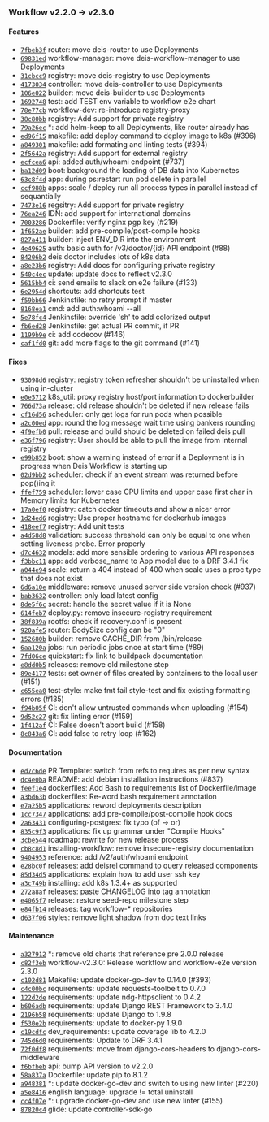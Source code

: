 ### Workflow v2.2.0 -> v2.3.0

#### Features
- [`7fbeb3f`](https://github.com/deis/charts/commit/7fbeb3f6ed55512a7b032b8d3cb6b735a5abbe80) router: move deis-router to use Deployments
- [`69831ed`](https://github.com/deis/charts/commit/69831edd177517883c110cc049d8ae0d1e5150e7) workflow-manager: move deis-workflow-manager to use Deployments
- [`31cbcc9`](https://github.com/deis/charts/commit/31cbcc92952cb581f2a8222c07ac601d4a78c997) registry: move deis-registry to use Deployments
- [`4173034`](https://github.com/deis/charts/commit/4173034bfd2a0324018dcf85a4a989b0cc56e90b) controller: move deis-controller to use Deployments
- [`106e022`](https://github.com/deis/charts/commit/106e022b1721874838e4570c809a214068fbe17f) builder: move deis-builder to use Deployments
- [`1692748`](https://github.com/deis/charts/commit/16927489219f8dc04ac253cabaff075600b01791) test: add TEST env variable to workflow e2e chart
- [`78e77cb`](https://github.com/deis/charts/commit/78e77cb8e7ce5e096829a12c205bd659ae53cab3) workflow-dev: re-introduce registry-proxy
- [`38c80bb`](https://github.com/deis/charts/commit/38c80bbd74cdc64781ebffb19532ccadffe43027) registry: Add support for private registry
- [`79a26ec`](https://github.com/deis/charts/commit/79a26ec1b717e71d4bb80a3a70d7bbce4eab35cc) *: add helm-keep to all Deployments, like router already has
- [`ed96f15`](https://github.com/deis/builder/commit/ed96f1550945218b10b615e3706f3aa94a41ece9) makefile: add deploy command to deploy image to k8s (#396)
- [`a849301`](https://github.com/deis/builder/commit/a84930170ed9428c00931da89482b782a9df0cd1) makefile: add formating and linting tests (#394)
- [`2f5642a`](https://github.com/deis/builder/commit/2f5642a4e7e5239ed5d05c819bb75b07a1d55a41) registry: Add support for external registry
- [`ecfcea6`](https://github.com/deis/controller/commit/ecfcea6129e5ddced353aaa369cfd656f733d9bd) api: added auth/whoami endpoint (#737)
- [`ba12d09`](https://github.com/deis/controller/commit/ba12d0971f43a085ce1d6d4db0c8bc264968eb96) boot: background the loading of DB data into Kubernetes
- [`63c8f4d`](https://github.com/deis/controller/commit/63c8f4dfdfe9943801724ffacffb56b70129d063) app: during ps:restart run pod delete in parallel
- [`ccf988b`](https://github.com/deis/controller/commit/ccf988b3657ac0076b4ec88ef6ce7ee2d6afd8e9) apps: scale / deploy run all process types in parallel instead of sequantially
- [`7473e16`](https://github.com/deis/dockerbuilder/commit/7473e16ba3a30fc31d51bea80bf1c561d2864aa5) regsitry: Add support for private registry
- [`76ea246`](https://github.com/deis/router/commit/76ea246732f6987951913877a7d0a24ed0619c9c) IDN: add support for international domains
- [`7003286`](https://github.com/deis/router/commit/7003286a001933f14625730fd7e3ccc64567142a) Dockerfile: verify nginx pgp key (#219)
- [`1f652ae`](https://github.com/deis/slugbuilder/commit/1f652aecc7e689eb6b23699ef5f3f8763350c75b) builder: add pre-compile/post-compile hooks
- [`827a411`](https://github.com/deis/slugbuilder/commit/827a41174d8de6155fa98a0c7b8c619bfa65ac9b) builder: inject ENV_DIR into the environment
- [`4e49625`](https://github.com/deis/workflow-manager/commit/4e49625317eb3abf415d2d6653b28463121a71ce) auth: basic auth for /v3/doctor/{id} API endpoint (#88)
- [`84206b2`](https://github.com/deis/workflow-manager/commit/84206b2cac6e5065b6c0bda84a269f1582a06b66) deis doctor includes lots of k8s data
- [`a8e23b6`](https://github.com/deis/workflow/commit/a8e23b696ba744a39c5a37afd8d0d13c2abfbbd0) registry: Add docs for configuring private registry
- [`540c4ec`](https://github.com/deis/workflow/commit/540c4ec1dfcfe021bdbe7fa3631d21fdaeb06056) update: update docs to reflect v2.3.0
- [`5615bb4`](https://github.com/deis/workflow-cli/commit/5615bb40c59ee68217631132b49c731efe8f6a6e) ci: send emails to slack on e2e failure (#133)
- [`6e2954d`](https://github.com/deis/workflow-cli/commit/6e2954dd656aa385af75867262566091cb2bffce) shortcuts: add shortcuts test
- [`f59bb66`](https://github.com/deis/workflow-cli/commit/f59bb66a1bf55a88bd198171bfdef776e5433d85) Jenkinsfile: no retry prompt if master
- [`8168ea1`](https://github.com/deis/workflow-cli/commit/8168ea1e9b02f7c553d7d6578d90305dd47bd3fd) cmd: add auth:whoami --all
- [`5e78fc4`](https://github.com/deis/workflow-cli/commit/5e78fc47c5f7d2b9fb9235a023288d8b42b2b863) Jenkinsfile: override 'sh' to add colorized output
- [`fb6ed28`](https://github.com/deis/workflow-cli/commit/fb6ed281f2425a60fd9c04a2f3d31d06c328c944) Jenkinsfile: get actual PR commit, if PR
- [`1199b9e`](https://github.com/deis/workflow-cli/commit/1199b9e0ad14453d1eea84dc55d7db58d0e74209) ci: add codecov (#146)
- [`caf1fd0`](https://github.com/deis/workflow-cli/commit/caf1fd02f267f746be90742ba7ad653f495ad1d0) git: add more flags to the git command (#141)

#### Fixes
- [`93098d6`](https://github.com/deis/charts/commit/93098d6727a11e6fba88b5d982f789ee9d724c06) registry: registry token refresher shouldn't be uninstalled when using in-cluster
- [`e0e5712`](https://github.com/deis/builder/commit/e0e5712be8c094a5a685e7fcbf700c31d112f46a) k8s_util: proxy registry host/port information to dockerbuilder
- [`766d73a`](https://github.com/deis/controller/commit/766d73af2b9e16798a9eedb63ce0683daa84dc94) release: old release shouldn't be deleted if new release fails
- [`cf16d56`](https://github.com/deis/controller/commit/cf16d565e6d40110d6dfdfe029b8040290a5a79f) scheduler: only get logs for run pods when possible
- [`a2c00ed`](https://github.com/deis/controller/commit/a2c00edeeea9eb6aa782f88cf466c29c92f9b21e) app: round the log message wait time using bankers rounding
- [`4f9efb0`](https://github.com/deis/controller/commit/4f9efb042e33e62b9d75eb37c7a8cf8fe118a906) pull: release and build should be deleted on failed deis pull
- [`e36f796`](https://github.com/deis/controller/commit/e36f796bc0e7153d1f5649f6b66f8c362c04e785) registry: User should be able to pull the image from internal registry
- [`e99b852`](https://github.com/deis/controller/commit/e99b852607e0b9b9e74c3d9f9b415d34e03a1a77) boot: show a warning instead of error if a Deployment is in progress when Deis Workflow is starting up
- [`02d9bb2`](https://github.com/deis/controller/commit/02d9bb20e358a2cc36fbc3d5170dbcfb099909bc) scheduler: check if an event stream was returned before pop()ing it
- [`ffef759`](https://github.com/deis/controller/commit/ffef7591a3b4d601ccf4cb37ea304926ee5a00a8) scheduler: lower case CPU limits and upper case first char in Memory limits for Kubernetes
- [`17a0ef0`](https://github.com/deis/controller/commit/17a0ef03dc20cdf06e192cfe8b7ba19b42bba236) registry: catch docker timeouts and show a nicer error
- [`1d24ed6`](https://github.com/deis/controller/commit/1d24ed6f651aa19ea58e69f2b3dc647688e25b54) registry: Use proper hostname for dockerhub images
- [`418eef7`](https://github.com/deis/controller/commit/418eef75539d9c8f3eb25b4b19070925263bffbf) registry: Add unit tests
- [`a4d58d8`](https://github.com/deis/controller/commit/a4d58d86c22c2c17889a2580c575f8243af45307) validation: success threshold can only be equal to one when setting liveness probe. Error properly
- [`d7c4632`](https://github.com/deis/controller/commit/d7c46324c1606d66f48b640ea061ac94866bc34a) models: add more sensible ordering to various API responses
- [`f3bbc11`](https://github.com/deis/controller/commit/f3bbc11dbd2359bb4cde7e2b6d01520f3f66f35e) app: add verbose_name to App model due to a DRF 3.4.1 fix
- [`a044e94`](https://github.com/deis/controller/commit/a044e947b9c411945b0984b17fe6d4652c4a55df) scale: return a 404 instead of 400 when scale uses a proc type that does not exist
- [`6d6a10e`](https://github.com/deis/controller/commit/6d6a10e0533c17d16b2e8911cf3080e3e6f53234) middleware: remove unused server side version check (#937)
- [`bab3632`](https://github.com/deis/controller/commit/bab36325f7f153aa4d1f12bef2adc2f338ae5a37) controller: only load latest config
- [`8de5f6c`](https://github.com/deis/controller/commit/8de5f6c11bd74afdf53cc8aa8013593a91b71e13) secret: handle the secret value if it is None
- [`614feb7`](https://github.com/deis/dockerbuilder/commit/614feb79c13aaa79888e581da627106ddd543659) deploy.py: remove insecure-registry requirement
- [`38f839a`](https://github.com/deis/postgres/commit/38f839a2bfc6ffdc531aa62e1ac900e86189fe77) rootfs: check if recovery.conf is present
- [`920afe5`](https://github.com/deis/router/commit/920afe5a510718bf4fcfbbdfec2d2ad9ef387459) router: BodySize config can be "0"
- [`152680b`](https://github.com/deis/slugbuilder/commit/152680b054132d472f3edecda15a10b0d830be00) builder: remove CACHE_DIR from /bin/release
- [`6aa120a`](https://github.com/deis/workflow-manager/commit/6aa120a6caab3e3c2a507a3eb826ecc2080b6e98) jobs: run periodic jobs once at start time (#89)
- [`7fd06ce`](https://github.com/deis/workflow/commit/7fd06cec90270907f932f0f2fcf0bbaa606851e8) quickstart: fix link to buildpack documentation
- [`e8dd0b5`](https://github.com/deis/workflow/commit/e8dd0b5cf676b48bc2186d93e6f9592a1a08fbed) releases: remove old milestone step
- [`89e4177`](https://github.com/deis/workflow-cli/commit/89e41771867c88808a89d405b51e9a626a55fcf1) tests: set owner of files created by containers to the local user (#151)
- [`c655ea0`](https://github.com/deis/workflow-cli/commit/c655ea0ceba12a077c6110ff10b873c1c48a4a35) test-style: make fmt fail style-test and fix existing formatting errors (#135)
- [`f94b05f`](https://github.com/deis/workflow-cli/commit/f94b05f23ffd3f76833f866894c5b62d4eaeed8e) CI: don't allow untrusted commands when uploading (#154)
- [`9d52c27`](https://github.com/deis/workflow-cli/commit/9d52c27824a6ec0cb38c54de0209df6cfcb79c34) git: fix linting error (#159)
- [`1f412af`](https://github.com/deis/workflow-cli/commit/1f412afd5351b799c7b48a1caa26de472a4179c5) CI: False doesn't abort build (#158)
- [`8c843a6`](https://github.com/deis/workflow-cli/commit/8c843a61edfb897a1281d28826b134d5f1f5336a) CI: add false to retry loop (#162)

#### Documentation
- [`ed7c6de`](https://github.com/deis/controller/commit/ed7c6de26243a327882a2cd80fbc65b295f1c8a9) PR Template: switch from refs to requires as per new syntax
- [`dc4e0ba`](https://github.com/deis/controller/commit/dc4e0ba3180cf1a46d0e5ea73377e858ffa5a81a) README: add debian installation instructions (#837)
- [`feef1e4`](https://github.com/deis/workflow/commit/feef1e4b39f82b39a2f9f3d41d781adbe9c5dea9) dockerfiles: Add Bash to requirements list of Dockerfile/image
- [`a3bd63b`](https://github.com/deis/workflow/commit/a3bd63bbde6224aa36a02a3981a055af523a9bfc) dockerfiles: Re-word bash requirement annotation
- [`e7a25b5`](https://github.com/deis/workflow/commit/e7a25b56bcde14c3760749b59da699ea3d9d0a34) applications: reword deployments description
- [`1cc7347`](https://github.com/deis/workflow/commit/1cc734727a48ada1a0f045dbdac85ef0439fe0fa) applications: add pre-compile/post-compile hook docs
- [`2a63431`](https://github.com/deis/workflow/commit/2a63431ebdf9849317fde02b29ef50bf921e95aa) configuring-postgres: fix typo (of -> or)
- [`835c9f3`](https://github.com/deis/workflow/commit/835c9f3543447a515c5596a2bf8cb993f40242a1) applications: fix up grammar under "Compile Hooks"
- [`3cbe544`](https://github.com/deis/workflow/commit/3cbe5447a5723891e80a59e445078e56649f55c8) roadmap: rewrite for new release process
- [`cb8c8d1`](https://github.com/deis/workflow/commit/cb8c8d1646e9f8040b7b8a41abf60586ebf4bec6) installing-workflow: remove insecure-registry documentation
- [`9404953`](https://github.com/deis/workflow/commit/94049530a56dc49194b0651004d409272f9f22b6) reference: add /v2/auth/whoami endpoint
- [`e28bc0f`](https://github.com/deis/workflow/commit/e28bc0f0f82b01056e77f9f929bf5b331271ff85) releases: add deisrel command to query released components
- [`85d34d5`](https://github.com/deis/workflow/commit/85d34d563e8c45a3eed51e2abec68f7afadaf227) applications: explain how to add user ssh key
- [`a3c749b`](https://github.com/deis/workflow/commit/a3c749bc645e2e16f8666d07401720678a2eb7cc) installing: add k8s 1.3.4+ as supported
- [`272a8af`](https://github.com/deis/workflow/commit/272a8af57f3a1026b4662ab918deca92f447d233) releases: paste CHANGELOG into tag annotation
- [`e4065f7`](https://github.com/deis/workflow/commit/e4065f7f814410ed6aec122050fc477ddaf511fe) release: restore seed-repo milestone step
- [`e84fb14`](https://github.com/deis/workflow/commit/e84fb14a4f1d96d206ac09922cbba22903cd25a6) releases: tag workflow-* repositories
- [`d637f06`](https://github.com/deis/workflow/commit/d637f0688f81d23a235d893609783d27a82efde1) styles: remove light shadow from doc text links

#### Maintenance
- [`a327912`](https://github.com/deis/charts/commit/a327912c68147de2dada421ca142e239b2429ed9) *: remove old charts that reference pre 2.0.0 release
- [`c82f3eb`](https://github.com/deis/charts/commit/c82f3ebe005fb94729dceaf86917fc97aa199e46) workflow-v2.3.0: Release workflow and workflow-e2e version 2.3.0
- [`c102d81`](https://github.com/deis/builder/commit/c102d81ec265196aef68807812f9764cf85d102c) Makefile: update docker-go-dev to 0.14.0 (#393)
- [`c4c00bc`](https://github.com/deis/controller/commit/c4c00bc4f766f5ce6810aebadafb3b2ea8bededa) requirements: update requests-toolbelt to 0.7.0
- [`122d2de`](https://github.com/deis/controller/commit/122d2de8dd1664345e876869128f9dee16c72343) requirements: update ndg-httpsclient to 0.4.2
- [`b606adb`](https://github.com/deis/controller/commit/b606adb899a57c053a1de9b75e4c70ef2976aa7c) requirements: update Django REST Framework to 3.4.0
- [`2196b58`](https://github.com/deis/controller/commit/2196b581ab39727884a057dcf4bc7a92d4f92b61) requirements: update Django to 1.9.8
- [`f530e2b`](https://github.com/deis/controller/commit/f530e2b7b6a9243ace32b4068ae1e889b7ab8b72) requirements: update to docker-py 1.9.0
- [`c19cdfc`](https://github.com/deis/controller/commit/c19cdfcf332032be3e4a8a7222153b176999f1e5) dev_requirements: update coverage lib to 4.2.0
- [`745d6d0`](https://github.com/deis/controller/commit/745d6d0e6ee4278eeb6c5f0b5120fd8c886994b9) requirements: Update to DRF 3.4.1
- [`72f0df8`](https://github.com/deis/controller/commit/72f0df83a8b364869a543639eb8a6730fb167f91) requirements: move from django-cors-headers to django-cors-middleware
- [`f6bfbeb`](https://github.com/deis/controller/commit/f6bfbeb31c5b96c1529b7bb0ddaeef2fb01d93b4) api: bump API version to v2.2.0
- [`58a837a`](https://github.com/deis/dockerbuilder/commit/58a837a0ec5e2d5b3725ff442fd7641f2fd748b3) Dockerfile: update pip to 8.1.2
- [`a948381`](https://github.com/deis/router/commit/a948381dcbff07c0f23a24121a8b24cd3c6db69e) *: update docker-go-dev and switch to using new linter (#220)
- [`a5e8416`](https://github.com/deis/workflow/commit/a5e8416800e531caa59b0f29459de2bae3404c68) english language: upgrade != total uninstall
- [`cc4f07e`](https://github.com/deis/workflow-cli/commit/cc4f07e2b89caabfc8947f77a9f2c1a1d7716ba6) *: upgrade docker-go-dev and use new linter (#155)
- [`87820c4`](https://github.com/deis/workflow-cli/commit/87820c4a0dd1866a8110daa3021e7f8cf766bcdc) glide: update controller-sdk-go
